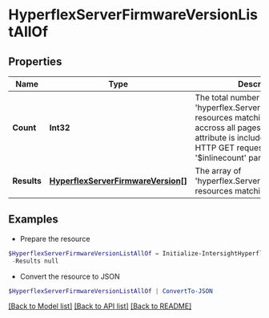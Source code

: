 # HyperflexServerFirmwareVersionListAllOf
## Properties

Name | Type | Description | Notes
------------ | ------------- | ------------- | -------------
**Count** | **Int32** | The total number of &#39;hyperflex.ServerFirmwareVersion&#39; resources matching the request, accross all pages. The &#39;Count&#39; attribute is included when the HTTP GET request includes the &#39;$inlinecount&#39; parameter. | [optional] 
**Results** | [**HyperflexServerFirmwareVersion[]**](HyperflexServerFirmwareVersion.md) | The array of &#39;hyperflex.ServerFirmwareVersion&#39; resources matching the request. | [optional] 

## Examples

- Prepare the resource
```powershell
$HyperflexServerFirmwareVersionListAllOf = Initialize-IntersightHyperflexServerFirmwareVersionListAllOf  -Count null `
 -Results null
```

- Convert the resource to JSON
```powershell
$HyperflexServerFirmwareVersionListAllOf | ConvertTo-JSON
```

[[Back to Model list]](../README.md#documentation-for-models) [[Back to API list]](../README.md#documentation-for-api-endpoints) [[Back to README]](../README.md)

